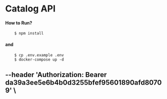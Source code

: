 # Catalog API

#### How to Run?

```
    $ npm install
```
#### and
````
    $ cp .env.example .env
    $ docker-compose up -d
````
## --header 'Authorization: Bearer da39a3ee5e6b4b0d3255bfef95601890afd80709' \

